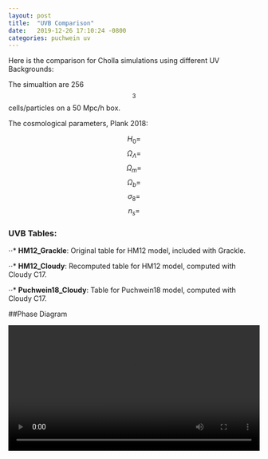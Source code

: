```yaml
---
layout: post
title:  "UVB Comparison"
date:   2019-12-26 17:10:24 -0800
categories: puchwein uv
---
```


Here is the comparison for Cholla simulations using different UV Backgrounds:

The simualtion are 256$$^3$$ cells/particles on a 50 Mpc/h box.

The cosmological parameters, Plank 2018:

$$H_0 = $$
$$\Omega_\Lambda = $$
$$\Omega_m = $$
$$\Omega_b = $$
$$\sigma_8 = $$
$$n_s = $$


### UVB Tables:

⋅⋅* **HM12_Grackle**: Original table for HM12 model, included with Grackle.

⋅⋅* **HM12_Cloudy**: Recomputed table for HM12 model, computed with Cloudy C17.

⋅⋅* **Puchwein18_Cloudy**: Table for Puchwein18 model, computed with Cloudy C17.

##Phase Diagram

<div style="text-align: center">
<video src="{{ site.url }}assets/videos/phase_diagram_uvb_comparison.mp4" width="100%"  height="auto" controls preload> </video>
</div>